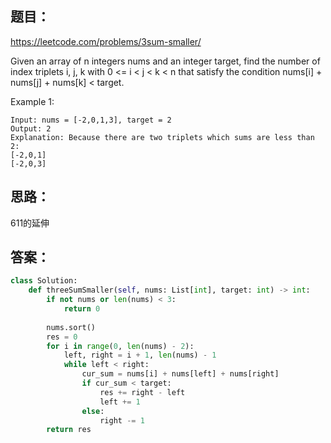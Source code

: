 ## 题目：
https://leetcode.com/problems/3sum-smaller/

Given an array of n integers nums and an integer target, find the number of index triplets i, j, k with 0 <= i < j < k < n that satisfy the condition nums[i] + nums[j] + nums[k] < target.

 

Example 1:
```
Input: nums = [-2,0,1,3], target = 2
Output: 2
Explanation: Because there are two triplets which sums are less than 2:
[-2,0,1]
[-2,0,3]
```
## 思路：
611的延伸

## 答案：
```python
class Solution:
    def threeSumSmaller(self, nums: List[int], target: int) -> int:
        if not nums or len(nums) < 3:
            return 0
        
        nums.sort()
        res = 0
        for i in range(0, len(nums) - 2):
            left, right = i + 1, len(nums) - 1
            while left < right:
                cur_sum = nums[i] + nums[left] + nums[right]
                if cur_sum < target:
                    res += right - left
                    left += 1
                else:
                    right -= 1
        return res

```
